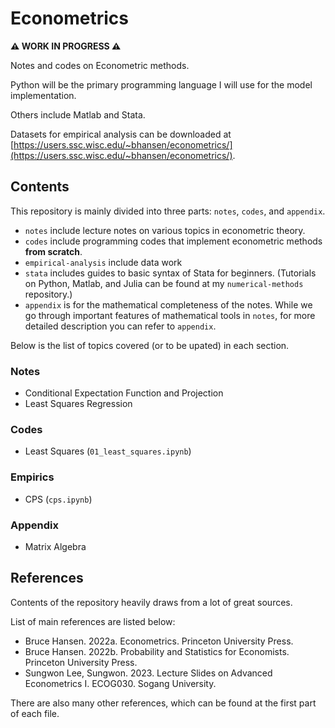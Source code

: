 # Econometrics

**⚠️ WORK IN PROGRESS ⚠️**

Notes and codes on Econometric methods.

Python will be the primary programming language I will use for the model implementation.

Others include Matlab and Stata.

Datasets for empirical analysis can be downloaded at [https://users.ssc.wisc.edu/~bhansen/econometrics/](https://users.ssc.wisc.edu/~bhansen/econometrics/).

## Contents

This repository is mainly divided into three parts: `notes`, `codes`, and `appendix`.

- `notes` include lecture notes on various topics in econometric theory.
- `codes` include programming codes that implement econometric methods **from scratch**.
- `empirical-analysis` include data work
- `stata` includes guides to basic syntax of Stata for beginners. (Tutorials on Python, Matlab, and Julia can be found at my `numerical-methods` repository.)
- `appendix` is for the mathematical completeness of the notes. While we go through important features of mathematical tools in `notes`, for more detailed description you can refer to `appendix`. 

Below is the list of topics covered (or to be upated) in each section.

### Notes

- Conditional Expectation Function and Projection
- Least Squares Regression

### Codes

- Least Squares (`01_least_squares.ipynb`)

### Empirics

- CPS (`cps.ipynb`)

### Appendix

- Matrix Algebra

## References

Contents of the repository heavily draws from a lot of great sources.

List of main references are listed below:

- Bruce Hansen. 2022a. Econometrics. Princeton University Press.
- Bruce Hansen. 2022b. Probability and Statistics for Economists. Princeton University Press.
- Sungwon Lee, Sungwon. 2023. Lecture Slides on Advanced Econometrics I. ECOG030. Sogang University.

There are also many other references, which can be found at the first part of each file.